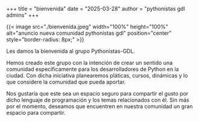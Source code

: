 +++
title = "bienvenida"
date = "2025-03-28"
author = "pythonistas gdl admins"
+++

{{< image src="./bienvenida.jpeg" width="100%" height="100%" alt="anuncio nueva comunidad pythonistas gdl" position="center" style="border-radius: 8px;" >}}

Les damos la bienvenida al grupo Pythonistas-GDL.

Hemos creado este grupo con la intención de crear un sentido una comunidad específicamente para los desarrolladores de Python en la ciudad.
Con dicha iniciativa planearemos pláticas, cursos, dinámicas y lo que considere la comunidad que pueda aportar.

Nos gustaría que este sea un espacio seguro para compartir el gusto por dicho lenguaje de programación y los temas relacionados con él.
Sin más por el momento, deseamos que encuentren en nuestra comunidad un gran espacio para compartir.


